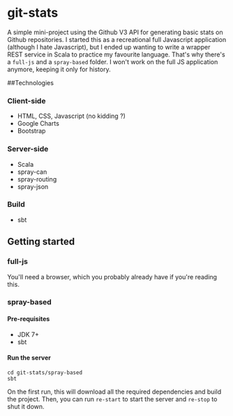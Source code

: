 # git-stats

A simple mini-project using the Github V3 API for generating basic stats on Github repositories. I started this as a recreational full Javascript application (although I hate Javascript), but I ended up wanting to write a wrapper REST service in Scala to practice my favourite language. That's why there's a `full-js` and a `spray-based` folder. I won't work on the full JS application anymore, keeping it only for history.

##Technologies 

### Client-side

- HTML, CSS, Javascript (no kidding ?)
- Google Charts
- Bootstrap

### Server-side

- Scala
- spray-can
- spray-routing
- spray-json

### Build

- sbt

## Getting started

### full-js

You'll need a browser, which you probably already have if you're reading this.

### spray-based

#### Pre-requisites

- JDK 7+
- sbt

#### Run the server

```
cd git-stats/spray-based
sbt
```

On the first run, this will download all the required dependencies and build the project. Then, you can run `re-start` to start the server and `re-stop` to shut it down.

